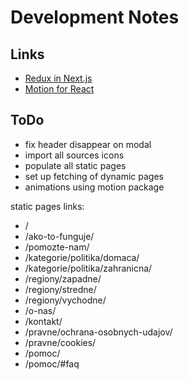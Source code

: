 # Development Notes

## Links

- [Redux in Next.js](https://redux.js.org/usage/nextjs)
- [Motion for React](https://motion.dev/docs/react)

## ToDo

- fix header disappear on modal
- import all sources icons
- populate all static pages
- set up fetching of dynamic pages
- animations using motion package

static pages links:

- /
- /ako-to-funguje/
- /pomozte-nam/
- /kategorie/politika/domaca/
- /kategorie/politika/zahranicna/
- /regiony/zapadne/
- /regiony/stredne/
- /regiony/vychodne/
- /o-nas/
- /kontakt/
- /pravne/ochrana-osobnych-udajov/
- /pravne/cookies/
- /pomoc/
- /pomoc/#faq

